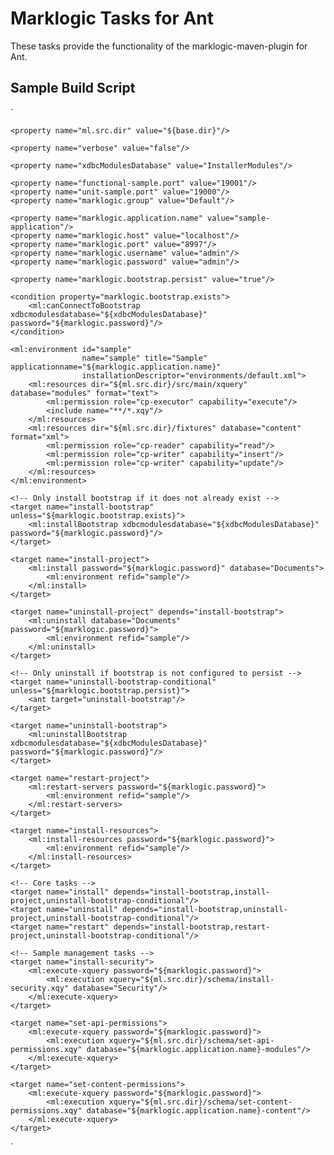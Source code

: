 Marklogic Tasks for Ant
=======================

These tasks provide the functionality of the marklogic-maven-plugin for Ant.

Sample Build Script
-------------------
`
<?xml version="1.0"?>
<project xmlns:ml="antlib:com.marklogic.ant" name="sample-marklogic" default="install">
    <taskdef resource="com/marklogic/ant/antlib.xml" uri="antlib:com.marklogic.ant"
             classpath="lib/marklogic-ant-tasks-1.0-SNAPSHOT-jar-with-dependencies.jar"/>

    <property name="ml.src.dir" value="${base.dir}"/>

    <property name="verbose" value="false"/>

    <property name="xdbcModulesDatabase" value="InstallerModules"/>

    <property name="functional-sample.port" value="19001"/>
    <property name="unit-sample.port" value="19000"/>
    <property name="marklogic.group" value="Default"/>

    <property name="marklogic.application.name" value="sample-application"/>
    <property name="marklogic.host" value="localhost"/>
    <property name="marklogic.port" value="8997"/>
    <property name="marklogic.username" value="admin"/>
    <property name="marklogic.password" value="admin"/>

    <property name="marklogic.bootstrap.persist" value="true"/>

    <condition property="marklogic.bootstrap.exists">
        <ml:canConnectToBootstrap xdbcmodulesdatabase="${xdbcModulesDatabase}" password="${marklogic.password}"/>
    </condition>

    <ml:environment id="sample"
                    name="sample" title="Sample" applicationname="${marklogic.application.name}"
                    installationDescriptor="environments/default.xml">
        <ml:resources dir="${ml.src.dir}/src/main/xquery" database="modules" format="text">
            <ml:permission role="cp-executor" capability="execute"/>
            <include name="**/*.xqy"/>
        </ml:resources>
        <ml:resources dir="${ml.src.dir}/fixtures" database="content" format="xml">
            <ml:permission role="cp-reader" capability="read"/>
            <ml:permission role="cp-writer" capability="insert"/>
            <ml:permission role="cp-writer" capability="update"/>
        </ml:resources>
    </ml:environment>

    <!-- Only install bootstrap if it does not already exist -->
    <target name="install-bootstrap" unless="${marklogic.bootstrap.exists}">
        <ml:installBootstrap xdbcmodulesdatabase="${xdbcModulesDatabase}" password="${marklogic.password}"/>
    </target>

    <target name="install-project">
        <ml:install password="${marklogic.password}" database="Documents">
            <ml:environment refid="sample"/>
        </ml:install>
    </target>

    <target name="uninstall-project" depends="install-bootstrap">
        <ml:uninstall database="Documents" password="${marklogic.password}">
            <ml:environment refid="sample"/>
        </ml:uninstall>
    </target>

    <!-- Only uninstall if bootstrap is not configured to persist -->
    <target name="uninstall-bootstrap-conditional" unless="${marklogic.bootstrap.persist}">
        <ant target="uninstall-bootstrap"/>
    </target>

    <target name="uninstall-bootstrap">
        <ml:uninstallBootstrap xdbcmodulesdatabase="${xdbcModulesDatabase}" password="${marklogic.password}"/>
    </target>

    <target name="restart-project">
        <ml:restart-servers password="${marklogic.password}">
            <ml:environment refid="sample"/>
        </ml:restart-servers>
    </target>

    <target name="install-resources">
        <ml:install-resources password="${marklogic.password}">
            <ml:environment refid="sample"/>
        </ml:install-resources>
    </target>

    <!-- Core tasks -->
    <target name="install" depends="install-bootstrap,install-project,uninstall-bootstrap-conditional"/>
    <target name="uninstall" depends="install-bootstrap,uninstall-project,uninstall-bootstrap-conditional"/>
    <target name="restart" depends="install-bootstrap,restart-project,uninstall-bootstrap-conditional"/>

    <!-- Sample management tasks -->
    <target name="install-security">
        <ml:execute-xquery password="${marklogic.password}">
            <ml:execution xquery="${ml.src.dir}/schema/install-security.xqy" database="Security"/>
        </ml:execute-xquery>
    </target>

    <target name="set-api-permissions">
        <ml:execute-xquery password="${marklogic.password}">
            <ml:execution xquery="${ml.src.dir}/schema/set-api-permissions.xqy" database="${marklogic.application.name}-modules"/>
        </ml:execute-xquery>
    </target>

    <target name="set-content-permissions">
        <ml:execute-xquery password="${marklogic.password}">
            <ml:execution xquery="${ml.src.dir}/schema/set-content-permissions.xqy" database="${marklogic.application.name}-content"/>
        </ml:execute-xquery>
    </target>
</project>
`
